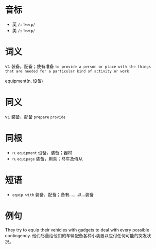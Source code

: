 # 音标

- 英 `/ɪ'kwɪp/`
- 美 `/ɪ'kwɪp/`

# 词义

vt. 装备，配备；使有准备
`to provide a person or place with the things that are needed for a particular kind of activity or work`



equipment(n. 设备)

# 同义

vt. 装备，配备
`prepare` `provide`

# 同根

- n. `equipment` 设备，装备；器材
- n. `equipage` 装备，用具；马车及侍从

# 短语

- `equip with` 装备，配备；备有…，以…装备

# 例句

They try to equip their vehicles with gadgets to deal with every possible contingency.
他们尽量给他们的车辆配备各种小装置以应付任何可能的突发状况。


